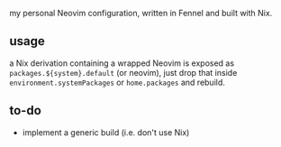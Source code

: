 my personal Neovim configuration, written in Fennel and built with Nix.

## usage
a Nix derivation containing a wrapped Neovim is exposed as `packages.${system}.default` (or neovim),
just drop that inside `environment.systemPackages` or `home.packages` and rebuild.

## to-do
- implement a generic build (i.e. don't use Nix)
